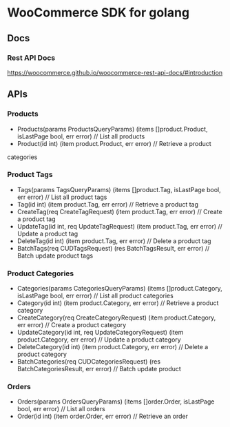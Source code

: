 WooCommerce SDK for golang
==========================

## Docs

### Rest API Docs

https://woocommerce.github.io/woocommerce-rest-api-docs/#introduction

## APIs

### Products

- Products(params ProductsQueryParams) (items []product.Product, isLastPage bool, err error)      // List all products
- Product(id int) (item product.Product, err error)                                               // Retrieve a product

categories

### Product Tags

- Tags(params TagsQueryParams) (items []product.Tag, isLastPage bool, err error)                  // List all product tags
- Tag(id int) (item product.Tag, err error)                                                       // Retrieve a product tag
- CreateTag(req CreateTagRequest) (item product.Tag, err error)                                   // Create a product tag
- UpdateTag(id int, req UpdateTagRequest) (item product.Tag, err error)                           // Update a product tag
- DeleteTag(id int) (item product.Tag, err error)                                                 // Delete a product tag
- BatchTags(req CUDTagsRequest) (res BatchTagsResult, err error)                                  // Batch update product tags

### Product Categories

- Categories(params CategoriesQueryParams) (items []product.Category, isLastPage bool, err error) // List all product categories
- Category(id int) (item product.Category, err error)                                             // Retrieve a product category
- CreateCategory(req CreateCategoryRequest) (item product.Category, err error)                    // Create a product category
- UpdateCategory(id int, req UpdateCategoryRequest) (item product.Category, err error)            // Update a product category
- DeleteCategory(id int) (item product.Category, err error)                                       // Delete a product category
- BatchCategories(req CUDCategoriesRequest) (res BatchCategoriesResult, err error)                // Batch update product

### Orders

- Orders(params OrdersQueryParams) (items []order.Order, isLastPage bool, err error) // List all orders
- Order(id int) (item order.Order, err error)                                        // Retrieve an order